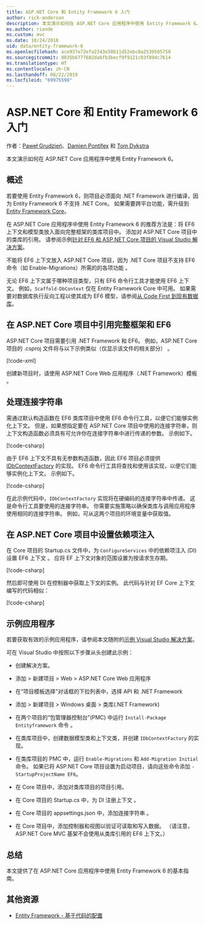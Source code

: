 ```yaml
---
title: ASP.NET Core 和 Entity Framework 6 入门
author: rick-anderson
description: 本文演示如何在 ASP.NET Core 应用程序中使用 Entity Framework 6。
ms.author: riande
ms.custom: mvc
ms.date: 10/24/2018
uid: data/entity-framework-6
ms.openlocfilehash: ace937e72efa2343e50b11d52ebc0a2530505758
ms.sourcegitcommit: 8835b6777682da6fb3becf9f9121c03f89dc7614
ms.translationtype: HT
ms.contentlocale: zh-CN
ms.lasthandoff: 08/22/2019
ms.locfileid: "69975598"
---
```

# <a name="get-started-with-aspnet-core-and-entity-framework-6"></a>ASP.NET Core 和 Entity Framework 6 入门

作者：[Paweł Grudzień](https://github.com/pgrudzien12)、[Damien Pontifex](https://github.com/DamienPontifex) 和 [Tom Dykstra](https://github.com/tdykstra)

本文演示如何在 ASP.NET Core 应用程序中使用 Entity Framework 6。

## <a name="overview"></a>概述

若要使用 Entity Framework 6，则项目必须面向 .NET Framework 进行编译，因为 Entity Framework 6 不支持 .NET Core。 如果需要跨平台功能，需升级到 [Entity Framework Core](/ef/)。

在 ASP.NET Core 应用程序中使用 Entity Framework 6 的推荐方法是：将 EF6 上下文和模型类放入面向完整框架的类库项目中。 添加对 ASP.NET Core 项目中的类库的引用。 请参阅示例[针对 EF6 和 ASP.NET Core 项目的 Visual Studio 解决方案](https://github.com/aspnet/AspNetCore.Docs/tree/master/aspnetcore/data/entity-framework-6/sample/)。

不能将 EF6 上下文放入 ASP.NET Core 项目，因为 .NET Core 项目不支持 EF6 命令（如 Enable-Migrations）所需的的各项功能  。

无论 EF6 上下文属于哪种项目类型，只有 EF6 命令行工具才能使用 EF6 上下文。 例如，`Scaffold-DbContext` 仅在 Entity Framework Core 中可用。 如果需要对数据库执行反向工程以使其成为 EF6 模型，请参阅[从 Code First 到现有数据库](https://msdn.microsoft.com/jj200620)。

## <a name="reference-full-framework-and-ef6-in-the-aspnet-core-project"></a>在 ASP.NET Core 项目中引用完整框架和 EF6

ASP.NET Core 项目需要引用 .NET Framework 和 EF6。 例如，ASP.NET Core 项目的 .csproj 文件将与以下示例类似（仅显示该文件的相关部分）  。

[!code-xml[](entity-framework-6/sample/MVCCore/MVCCore.csproj?range=3-9&highlight=2)]

创建新项目时，请使用 ASP.NET Core Web 应用程序（.NET Framework）模板  。

## <a name="handle-connection-strings"></a>处理连接字符串

需通过默认构造函数在 EF6 类库项目中使用 EF6 命令行工具，以便它们能够实例化上下文。 但是，如果想指定要在 ASP.NET Core 项目中使用的连接字符串，则上下文构造函数必须具有可允许你在连接字符串中进行传递的参数。 示例如下。

[!code-csharp[](entity-framework-6/sample/EF6/SchoolContext.cs?name=snippet_Constructor)]

由于 EF6 上下文不具有无参数构造函数，因此 EF6 项目必须提供 [IDbContextFactory](https://msdn.microsoft.com/library/hh506876) 的实现。 EF6 命令行工具将查找和使用该实现，以便它们能够实例化上下文。 示例如下。

[!code-csharp[](entity-framework-6/sample/EF6/SchoolContextFactory.cs?name=snippet_IDbContextFactory)]

在此示例代码中，`IDbContextFactory` 实现将在硬编码的连接字符串中传递。 这是命令行工具要使用的连接字符串。 你需要实施策略以确保类库与调用应用程序使用相同的连接字符串。 例如，可从这两个项目的环境变量中获取值。

## <a name="set-up-dependency-injection-in-the-aspnet-core-project"></a>在 ASP.NET Core 项目中设置依赖项注入

在 Core 项目的 Startup.cs 文件中，为 `ConfigureServices` 中的依赖项注入 (DI) 设置 EF6 上下文  。 应将 EF 上下文对象的范围设置为按请求生存期。

[!code-csharp[](entity-framework-6/sample/MVCCore/Startup.cs?name=snippet_ConfigureServices&highlight=5)]

然后即可使用 DI 在控制器中获取上下文的实例。 此代码与针对 EF Core 上下文编写的代码相似：

[!code-csharp[](entity-framework-6/sample/MVCCore/Controllers/StudentsController.cs?name=snippet_ContextInController)]

## <a name="sample-application"></a>示例应用程序

若要获取有效的示例应用程序，请参阅本文随附的[示例 Visual Studio 解决方案](https://github.com/aspnet/AspNetCore.Docs/tree/master/aspnetcore/data/entity-framework-6/sample/)。

可在 Visual Studio 中按照以下步骤从头创建此示例：

* 创建解决方案。

*  添加 >   新建项目 >   Web >   ASP.NET Core Web 应用程序
  * 在“项目模板选择”对话框的下拉列表中，选择 API 和 .NET Framework

*  添加 >   新建项目 >   Windows 桌面 >   类库(.NET Framework)

* 在两个项目的“包管理器控制台”(PMC) 中运行 `Install-Package Entityframework` 命令  。

* 在类库项目中，创建数据模型类和上下文类，并创建 `IDbContextFactory` 的实现。

* 在类库项目的 PMC 中，运行 `Enable-Migrations` 和 `Add-Migration Initial` 命令。 如果已将 ASP.NET Core 项目设置为启动项目，请向这些命令添加 `-StartupProjectName EF6`。

* 在 Core 项目中，添加对类库项目的项目引用。

* 在 Core 项目的 Startup.cs 中，为 DI 注册上下文  。

* 在 Core 项目的 appsettings.json 中，添加连接字符串  。

* 在 Core 项目中，添加控制器和视图以验证可读取和写入数据。 （请注意，ASP.NET Core MVC 基架不会使用从类库引用的 EF6 上下文。）

## <a name="summary"></a>总结

本文提供了在 ASP.NET Core 应用程序中使用 Entity Framework 6 的基本指南。

## <a name="additional-resources"></a>其他资源

* [Entity Framework - 基于代码的配置](https://msdn.microsoft.com/data/jj680699.aspx)

